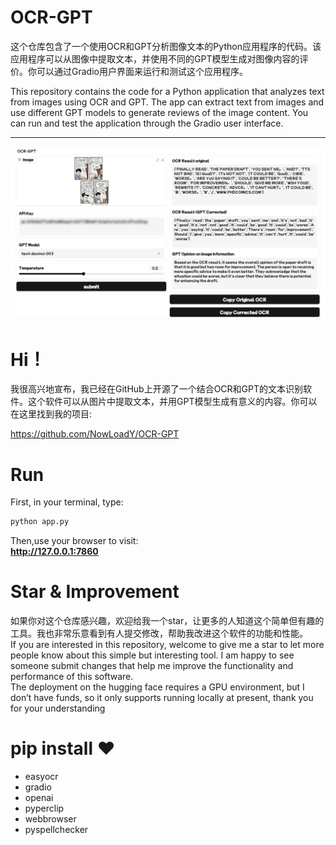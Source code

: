# OCR-GPT

这个仓库包含了一个使用OCR和GPT分析图像文本的Python应用程序的代码。该应用程序可以从图像中提取文本，并使用不同的GPT模型生成对图像内容的评价。你可以通过Gradio用户界面来运行和测试这个应用程序。

This repository contains the code for a Python application that analyzes text from images using OCR and GPT. The app can extract text from images and use different GPT models to generate reviews of the image content. You can run and test the application through the Gradio user interface.

---

![](images/comic.png)

# Hi！

我很高兴地宣布，我已经在GitHub上开源了一个结合OCR和GPT的文本识别软件。这个软件可以从图片中提取文本，并用GPT模型生成有意义的内容。你可以在这里找到我的项目:

https://github.com/NowLoadY/OCR-GPT

# Run
First, in your terminal, type:  
```python
python app.py
```
Then,use your browser to visit:  
**http://127.0.0.1:7860**

# Star & Improvement

如果你对这个仓库感兴趣，欢迎给我一个star，让更多的人知道这个简单但有趣的工具。我也非常乐意看到有人提交修改，帮助我改进这个软件的功能和性能。  
If you are interested in this repository, welcome to give me a star to let more people know about this simple but interesting tool. I am happy to see someone submit changes that help me improve the functionality and performance of this software.  
The deployment on the hugging face requires a GPU environment, but I don’t have funds, so it only supports running locally at present, thank you for your understanding

# pip install ❤️
- easyocr
- gradio
- openai
- pyperclip
- webbrowser
- pyspellchecker
